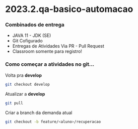 # 2023.2.qa-basico-automacao

### Combinados de entrega
- JAVA 11 - JDK (SE)
- Git Cofigurado
- Entregas de Atividades Via PR - Pull Request
- Classroom somente para registro!


### Como começar a atividades no git...

Volta pra **develop**
```bash
git checkout develop
```

Atualizar a **develop**
```bash
git pull
```

Criar a branch da demanda atual
```bash
git checkout -b feature/<aluno>/recuperacao
```
